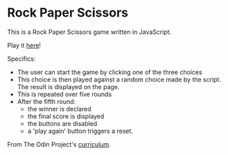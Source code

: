 # Rock Paper Scissors

This is a Rock Paper Scissors game written in JavaScript. 

Play it [here](https://alexcorremans.github.io/rock-paper-scissors/)!

Specifics:
- The user can start the game by clicking one of the three choices
- This choice is then played against a random choice made by the script. The result is displayed on the page. 
- This is repeated over five rounds
- After the fifth round:
  - the winner is declared
  - the final score is displayed
  - the buttons are disabled
  - a 'play again' button triggers a reset. 

From The Odin Project's [curriculum](https://www.theodinproject.com/courses/web-development-101/lessons/rock-paper-scissors). 